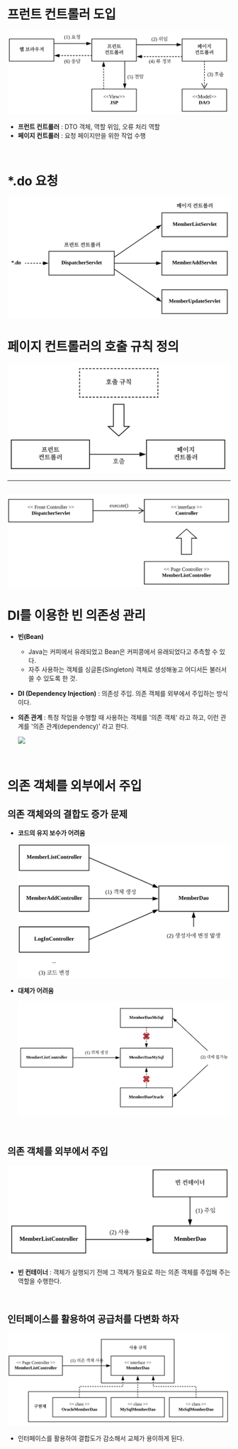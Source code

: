 # 프런트 컨트롤러 도입

<img src="../capture/스크린샷 2019-09-25 오후 9.34.50.png">

* **프런트 컨트롤러** : DTO 객체, 역할 위임, 오류 처리 역할
* **페이지 컨트롤러** : 요청 페이지만을 위한 작업 수행

<br>

# *.do 요청

<img src="../capture/스크린샷 2019-09-26 오후 4.41.38.png">

<br>

# 페이지 컨트롤러의 호출 규칙 정의

<img src="../capture/스크린샷 2019-09-27 오전 1.56.00.png">

<br>

---

<br>

<img src="../capture/스크린샷 2019-09-27 오전 11.17.04.png">

<br>

# DI를 이용한 빈 의존성 관리

* **빈(Bean)**
  * Java는 커피에서 유래되었고 Bean은 커피콩에서 유래되었다고 추측할 수 있다.
  * 자주 사용하는 객체를 싱글톤(Singleton) 객체로 생성해놓고 어디서든 불러서 쓸 수 있도록 한 것.
* **DI (Dependency Injection)** : 의존성 주입. 의존 객체를 외부에서 주입하는 방식이다.

* **의존 관계** : 특정 작업을 수행할 때 사용하는 객체를 '의존 객체' 라고 하고, 이런 관계를 '의존 관계(dependency)' 라고 한다.

  <img src="../capture/스크린샷 2019-09-30 오전 12.56.40.png">

<br>

# 의존 객체를 외부에서 주입

## 의존 객체와의 결합도 증가 문제

* **코드의 유지 보수가 어려움**

  <img src="../capture/스크린샷 2019-10-01 오후 10.18.41.png" width=600>

* **대체가 어려움**

  <img src="../capture/스크린샷 2019-10-01 오후 10.25.53.png">

<br>

## 의존 객체를 외부에서 주입

<img src="../capture/스크린샷 2019-10-01 오후 10.29.22.png" width=600>

* **빈 컨테이너** : 객체가 실행되기 전에 그 객체가 필요로 하는 의존 객체를 주입해 주는 역할을 수행한다.

<br>

## 인터페이스를 활용하여 공급처를 다변화 하자

<img src="../capture/스크린샷 2019-10-04 오후 9.10.29.png">

* 인터페이스를 활용하여 결합도가 감소해서 교체가 용이하게 된다.